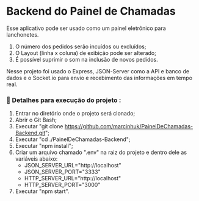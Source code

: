 #  Backend do Painel de Chamadas

Esse aplicativo pode ser usado como um painel eletrônico para lanchonetes.

1. O número dos pedidos serão incuídos ou excluídos;
2. O Layout (linha x coluna) de exibição pode ser alterado;
3. É possível suprimir o som na inclusão de novos pedidos.

Nesse projeto foi usado o Express, JSON-Server como a API e banco de dados e o Socket.io para envio e recebimento das informações em tempo real.

### 🔨 Detalhes para execução do projeto :

1. Entrar no diretório onde o projeto será clonado;
2. Abrir o Git Bash;
3. Executar "git clone https://github.com/marcinhuk/PainelDeChamadas-Backend.git";
4. Executar "cd ./PainelDeChamadas-Backend";
5. Executar "npm install";
6. Criar um arquivo chamado ".env" na raiz do projeto e dentro dele as variáveis abaixo:
	- JSON_SERVER_URL="http://localhost"
	- JSON_SERVER_PORT="3333"
	- HTTP_SERVER_URL="http://localhost"
	- HTTP_SERVER_PORT="3000"
7. Executar "npm start".